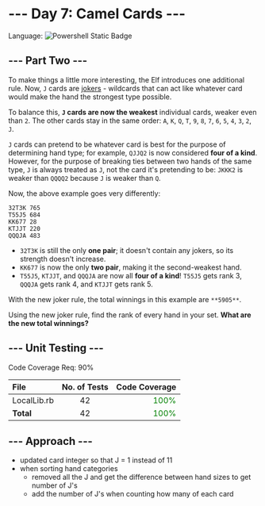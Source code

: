 # --- Day 7: Camel Cards ---

Language: ![Powershell Static Badge](https://img.shields.io/badge/Powershell-012456?style=for-the-badge&logo=powershell&logoColor=012456&labelColor=FFFFFF)

## --- Part Two ---
To make things a little more interesting, the Elf introduces one additional rule. Now, `J` cards are [jokers](https://en.wikipedia.org/wiki/Joker_(playing_card)) - wildcards that can act like whatever card would make the hand the strongest type possible.

To balance this, **`J` cards are now the weakest** individual cards, weaker even than `2`. The other cards stay in the same order: `A`, `K`, `Q`, `T`, `9`, `8`, `7`, `6`, `5`, `4`, `3`, `2`, `J`.

`J` cards can pretend to be whatever card is best for the purpose of determining hand type; for example, `QJJQ2` is now considered **four of a kind**. However, for the purpose of breaking ties between two hands of the same type, `J` is always treated as `J`, not the card it's pretending to be: `JKKK2` is weaker than `QQQQ2` because `J` is weaker than `Q`.

Now, the above example goes very differently:

```text
32T3K 765
T55J5 684
KK677 28
KTJJT 220
QQQJA 483
```

- `32T3K` is still the only **one pair**; it doesn't contain any jokers, so its strength doesn't increase.
- `KK677` is now the only **two pair**, making it the second-weakest hand.
- `T55J5`, `KTJJT`, and `QQQJA` are now all **four of a kind**! `T55J5` gets rank 3, `QQQJA` gets rank 4, and `KTJJT` gets rank 5.

With the new joker rule, the total winnings in this example are `**5905**`.

Using the new joker rule, find the rank of every hand in your set. **What are the new total winnings?**

## --- Unit Testing ---

Code Coverage Req: 90%

| File | No. of Tests | Code Coverage |
| :--- | :---: | ---: |
| LocalLib.rb | 42 | <span style="color:green">100%</span> |
| **Total** | 42 | <span style="color:green">100%</span> |

## --- Approach ---

- updated card integer so that J = 1 instead of 11
- when sorting hand categories
  - removed all the J and get the difference between hand sizes to get number of J's
  - add the number of J's when counting how many of each card
